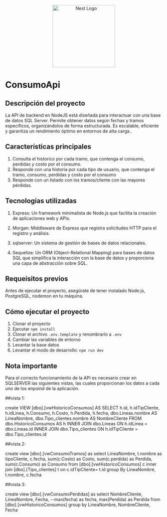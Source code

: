 <p align="center">
  <a href="https://expressjs.com/" target="blank"><img src="https://res.cloudinary.com/practicaldev/image/fetch/s--vrvqSDHx--/c_imagga_scale,f_auto,fl_progressive,h_420,q_auto,w_1000/https://dev-to-uploads.s3.amazonaws.com/i/s15ubgod56c7butyt7eu.jpg" width="200" alt="Nest Logo" /></a>
</p>

# ConsumoApi

## Descripción del proyecto

La API de backend en NodeJS está diseñada para interactuar con una base de datos SQL Server. Permite obtener datos según fechas y tramos específicos, organizándolos de forma estructurada. Es escalable, eficiente y garantiza un rendimiento óptimo en entornos de alta carga..

## Características principales

1. Consulta el historico por cada tramo, que contenga el consumo, perdidas y costo por el consumo.
2. Responde con una historia por cada tipo de usuario, que contenga el tramo, consumo, perdidas y costo por el consumo
3. Responde con un listado con los tramos/cliente con las mayores pérdidas.

## Tecnologías utilizadas

1. Express: Un framework minimalista de Node.js que facilita la creación de aplicaciones web y APIs.

2. Morgan: Middleware de Express que registra solicitudes HTTP para el registro y análisis.

3. sqlserver: Un sistema de gestión de bases de datos relacionales.

4. Sequelize: Un ORM (Object-Relational Mapping) para bases de datos SQL que simplifica la interacción con la base de datos y proporciona una capa de abstracción sobre SQL.

## Requeisitos previos

Antes de ejecutar el proyecto, asegúrate de tener instalado Node.js, PostgreSQL, nodemon en tu máquina.

## Cómo ejecutar el proyecto

1. Clonar el proyecto
2. Ejecutar `npm install`
3. Clonar el archivo `.env.template` y renombrarlo a `.env`
4. Cambiar las variables de entorno
5. Levantar la base datos
6. Levantar el modo de desarrollo: `npm run dev`

## Nota importante

Para el correcto funcionamiento de la API es necesario crear en SQLSERVER las siguientes vistas, las cuales proporcionan los datos a cada uno de los enpoind de la aplicación.

##vista 1:

create VIEW [dbo].[vwHistoricoConsumos]
AS
SELECT h.id, h.idTipCliente, h.idLinea, h.Consumo, h.Costo, h.Perdida,
h.fecha, dbo.Lineas.nombre AS LineaNombre, dbo.Tipo_clientes.nombre AS NombreCliente
FROM dbo.HistoricoConsumos AS h INNER JOIN
dbo.Lineas ON h.idLinea = dbo.Lineas.id INNER JOIN
dbo.Tipo_clientes ON h.idTipCliente = dbo.Tipo_clientes.id

##vista 2:

create view [dbo].[vwConsumoTramos] as
select LineaNombre,
t.nombre as tipoCliente,
c.fecha,
sum(c.Costo) as Costo,
sum(c.perdida) as Perdida,
sum(c.Consumo) as Consumo from [dbo].[vwHistoricoConsumos] c
inner join [dbo].[Tipo_clientes] t
on c.idTipCliente= t.id
group By LineaNombre, t.nombre, c.fecha

##vista 3:

create view [dbo].[vwConsumoPerdidas] as
select
NombreCliente,
LineaNombre,
Fecha,
--max(fecha) as fecha,
max(Perdida) as Perdida
from [dbo].[vwHistoricoConsumos]
group by
LineaNombre,
NombreCliente,
Fecha
